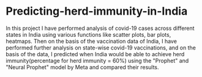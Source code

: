 # Predicting-herd-immunity-in-India
In this project I have performed analysis of covid-19 cases across different states in India using various functions like scatter plots, bar plots, heatmaps. Then on the basis of the vaccination data of India, I have performed further analysis on state-wise covid-19 vaccinations, and on the basis of the data, I predicted when India would be able to achieve herd immunity(percentage for herd immunity = 60%) using the "Prophet" and "Neural Prophet" model by Meta and compared their results.
